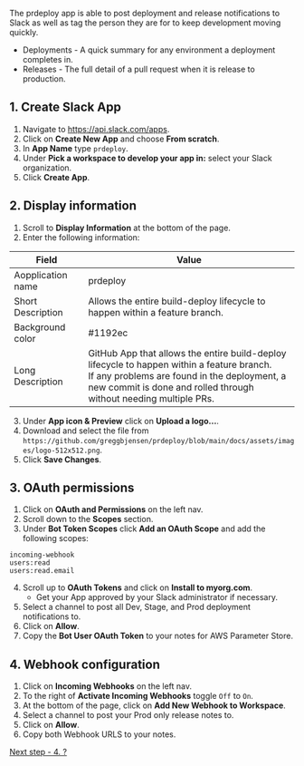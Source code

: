 The prdeploy app is able to post deployment and release notifications to Slack as well as tag the person they are for to keep development moving quickly.

- Deployments - A quick summary for any environment a deployment completes in.
- Releases - The full detail of a pull request when it is release to production.

## 1. Create Slack App

1. Navigate to https://api.slack.com/apps.
2. Click on **Create New App** and choose **From scratch**.
3. In **App Name** type `prdeploy`.
4. Under **Pick a workspace to develop your app in:** select your Slack organization.
5. Click **Create App**.

## 2. Display information

1. Scroll to **Display Information** at the bottom of the page.
2. Enter the following information:

| Field             | Value                                                                                                                                                                                                                 |
| ----------------- | --------------------------------------------------------------------------------------------------------------------------------------------------------------------------------------------------------------------- |
| Aopplication name | prdeploy                                                                                                                                                                                                              |
| Short Description | Allows the entire build-deploy lifecycle to happen within a feature branch.                                                                                                                                           |
| Background color  | #1192ec                                                                                                                                                                                                               |
| Long Description  | GitHub App that allows the entire build-deploy lifecycle to happen within a feature branch.<br>If any problems are found in the deployment, a new commit is done and rolled through <br>without needing multiple PRs. |

3. Under **App icon & Preview** click on **Upload a logo...**.
4. Download and select the file from `https://github.com/greggbjensen/prdeploy/blob/main/docs/assets/images/logo-512x512.png`.
5. Click **Save Changes**.

## 3. OAuth permissions

1. Click on **OAuth and Permissions** on the left nav.
2. Scroll down to the **Scopes** section.
3. Under **Bot Token Scopes** click **Add an OAuth Scope** and add the following scopes:

```
incoming-webhook
users:read
users:read.email
```

4. Scroll up to **OAuth Tokens** and click on **Install to myorg.com**.
    * Get your App approved by your Slack administrator if necessary.
5. Select a channel to post all Dev, Stage, and Prod deployment notifications to.
6. Click on **Allow**.
7. Copy the **Bot User OAuth Token** to your notes for AWS Parameter Store.

## 4. Webhook configuration

1. Click on **Incoming Webhooks** on the left nav.
2. To the right of **Activate Incoming Webhooks** toggle `Off` to `On`.
3. At the bottom of the page, click on **Add New Webhook to Workspace**.
4. Select a channel to post your Prod only release notes to.
5. Click on **Allow**.
6. Copy both Webhook URLS to your notes.

[Next step - 4. ?](getting-started/4-slack-app.md)
